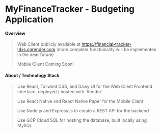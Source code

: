 # MyFinanceTracker - Budgeting Application

#### Overview
> Web Client publicly available at https://financial-tracker-l4xs.onrender.com (more complete functionality will be implemented in the near future)
>
> Mobile Client Coming Soon!

#### About / Technology Stack
> Use React, Tailwind CSS, and Daisy UI for the Web Client Frontend Interface, deployed / hosted with 'Render'
>
> Use React Native and React Native Paper for the Mobile Client
>
>  Use Node.js and Express.js to create a REST API for the backend
>
> Use GCP Cloud SQL for hosting the database, built locally using MySQL
